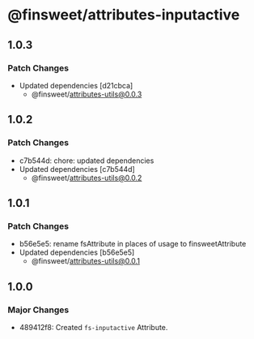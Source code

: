 # @finsweet/attributes-inputactive

## 1.0.3

### Patch Changes

- Updated dependencies [d21cbca]
  - @finsweet/attributes-utils@0.0.3

## 1.0.2

### Patch Changes

- c7b544d: chore: updated dependencies
- Updated dependencies [c7b544d]
  - @finsweet/attributes-utils@0.0.2

## 1.0.1

### Patch Changes

- b56e5e5: rename fsAttribute in places of usage to finsweetAttribute
- Updated dependencies [b56e5e5]
  - @finsweet/attributes-utils@0.0.1

## 1.0.0

### Major Changes

- 489412f8: Created `fs-inputactive` Attribute.

